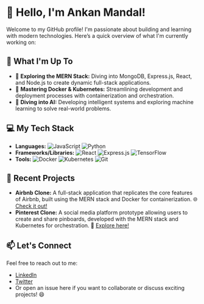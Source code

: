 # 👋 Hello, I'm Ankan Mandal!

Welcome to my GitHub profile! I'm passionate about building and learning with modern technologies. Here’s a quick overview of what I'm currently working on:

## 🌟 What I'm Up To

- 🚀 **Exploring the MERN Stack:** Diving into MongoDB, Express.js, React, and Node.js to create dynamic full-stack applications.
- 🐳 **Mastering Docker & Kubernetes:** Streamlining development and deployment processes with containerization and orchestration.
- 🤖 **Diving into AI:** Developing intelligent systems and exploring machine learning to solve real-world problems.

## 💻 My Tech Stack

- **Languages:** ![JavaScript](https://img.shields.io/badge/JavaScript-ECBA0F?style=flat&logo=javascript&logoColor=black) ![Python](https://img.shields.io/badge/Python-3.9-blue?style=flat&logo=python&logoColor=white)
- **Frameworks/Libraries:** ![React](https://img.shields.io/badge/React-61DAFB?style=flat&logo=react&logoColor=black) ![Express.js](https://img.shields.io/badge/Express.js-000000?style=flat&logo=express&logoColor=white) ![TensorFlow](https://img.shields.io/badge/TensorFlow-FF6F00?style=flat&logo=tensorflow&logoColor=white)
- **Tools:** ![Docker](https://img.shields.io/badge/Docker-2496ED?style=flat&logo=docker&logoColor=white) ![Kubernetes](https://img.shields.io/badge/Kubernetes-326CE5?style=flat&logo=kubernetes&logoColor=white) ![Git](https://img.shields.io/badge/Git-F05032?style=flat&logo=git&logoColor=white)

## 🚀 Recent Projects

- **Airbnb Clone:** A full-stack application that replicates the core features of Airbnb, built using the MERN stack and Docker for containerization. 🌐 [Check it out!](#)
- **Pinterest Clone:** A social media platform prototype allowing users to create and share pinboards, developed with the MERN stack and Kubernetes for orchestration. 📌 [Explore here!](#)

## 📫 Let's Connect

Feel free to reach out to me:

- [LinkedIn](https://www.linkedin.com/in/ankan-mandal)
- [Twitter](https://twitter.com/ankan_mandal)
- Or open an issue here if you want to collaborate or discuss exciting projects! 😄
